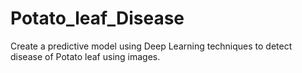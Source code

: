 # Potato_leaf_Disease
Create a predictive model using Deep Learning techniques to detect disease of Potato leaf using images.
